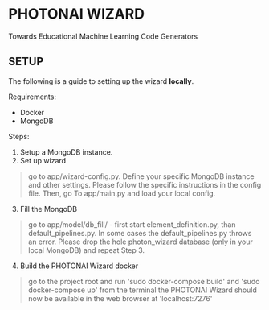 # PHOTONAI WIZARD

Towards Educational Machine Learning Code Generators

## SETUP

The following is a guide to setting up the wizard **locally**. 

Requirements:

* Docker
* MongoDB

Steps:

1. Setup a MongoDB instance. 
2. Set up wizard
> go to app/wizard-config.py. Define your specific MongoDB instance and other settings. Please follow the specific instructions
> in the config file. Then, go To app/main.py and load your local config.
3. Fill the MongoDB
> go to app/model/db_fill/ - first start element_definition.py, than default_pipelines.py. In some cases the default_pipelines.py
> throws an error. Please drop the hole photon_wizard database (only in your local MongoDB) and repeat Step 3.
4. Build the PHOTONAI Wizard docker
> go to the project root and run 'sudo docker-compose build' and 'sudo docker-compose up' from the terminal
> the PHOTONAI Wizard should now be available in the web browser at 'localhost:7276' 
